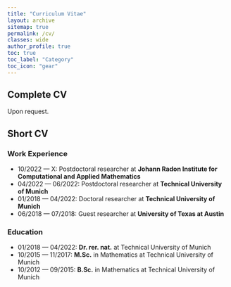 ```yaml
---
title: "Curriculum Vitae"
layout: archive
sitemap: true
permalink: /cv/
classes: wide
author_profile: true
toc: true
toc_label: "Category"
toc_icon: "gear"
---
```


## Complete CV

Upon request.

## Short CV

### Work Experience
- 10/2022 — X: Postdoctoral researcher at **Johann Radon Institute for Computational and Applied Mathematics**
- 04/2022 — 06/2022: Postdoctoral researcher at **Technical University of Munich**
- 01/2018 — 04/2022: Doctoral researcher at **Technical University of Munich**
- 06/2018 — 07/2018: Guest researcher at **University of Texas at Austin**


### Education
- 01/2018 — 04/2022: **Dr. rer. nat.** at Technical University of Munich
- 10/2015 — 11/2017: **M.Sc.** in Mathematics at Technical University of Munich
- 10/2012 — 09/2015: **B.Sc.** in Mathematics at Technical University of Munich
